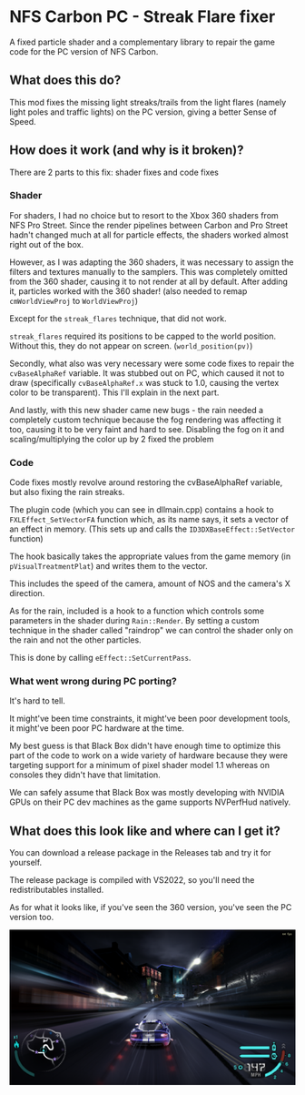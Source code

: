 # NFS Carbon PC - Streak Flare fixer

A fixed particle shader and a complementary library to repair the game code for the PC version of NFS Carbon.

## What does this do?

This mod fixes the missing light streaks/trails from the light flares (namely light poles and traffic lights) on the PC version, giving a better Sense of Speed.

## How does it work (and why is it broken)?

There are 2 parts to this fix: shader fixes and code fixes

### Shader

For shaders, I had no choice but to resort to the Xbox 360 shaders from NFS Pro Street. Since the render pipelines between Carbon and Pro Street hadn't changed much at all for particle effects, the shaders worked almost right out of the box.

However, as I was adapting the 360 shaders, it was necessary to assign the filters and textures manually to the samplers. This was completely omitted from the 360 shader, causing it to not render at all by default. After adding it, particles worked with the 360 shader! (also needed to remap `cmWorldViewProj` to `WorldViewProj`)

Except for the `streak_flares` technique, that did not work.

`streak_flares` required its positions to be capped to the world position. Without this, they do not appear on screen. (`world_position(pv)`)

Secondly, what also was very necessary were some code fixes to repair the `cvBaseAlphaRef` variable. It was stubbed out on PC, which caused it not to draw (specifically `cvBaseAlphaRef.x` was stuck to 1.0, causing the vertex color to be transparent). This I'll explain in the next part.

And lastly, with this new shader came new bugs - the rain needed a completely custom technique because the fog rendering was affecting it too, causing it to be very faint and hard to see. Disabling the fog on it and scaling/multiplying the color up by 2 fixed the problem

### Code

Code fixes mostly revolve around restoring the cvBaseAlphaRef variable, but also fixing the rain streaks.

The plugin code (which you can see in dllmain.cpp) contains a hook to `FXLEffect_SetVectorFA` function which, as its name says, it sets a vector of an effect in memory. (This sets up and calls the `ID3DXBaseEffect::SetVector` function)

The hook basically takes the appropriate values from the game memory (in `pVisualTreatmentPlat`) and writes them to the vector.

This includes the speed of the camera, amount of NOS and the camera's X direction.

As for the rain, included is a hook to a function which controls some parameters in the shader during `Rain::Render`. By setting a custom technique in the shader called "raindrop" we can control the shader only on the rain and not the other particles.

This is done by calling `eEffect::SetCurrentPass`.

### What went wrong during PC porting?

It's hard to tell.

It might've been time constraints, it might've been poor development tools, it might've been poor PC hardware at the time.

My best guess is that Black Box didn't have enough time to optimize this part of the code to work on a wide variety of hardware because they were targeting support for a minimum of pixel shader model 1.1 whereas on consoles they didn't have that limitation.

We can safely assume that Black Box was mostly developing with NVIDIA GPUs on their PC dev machines as the game supports NVPerfHud natively.

## What does this look like and where can I get it?

You can download a release package in the Releases tab and try it for yourself.



The release package is compiled with VS2022, so you'll need the redistributables installed.

As for what it looks like, if you've seen the 360 version, you've seen the PC version too.

![Streakflares](Screenshots/ss1.png)
